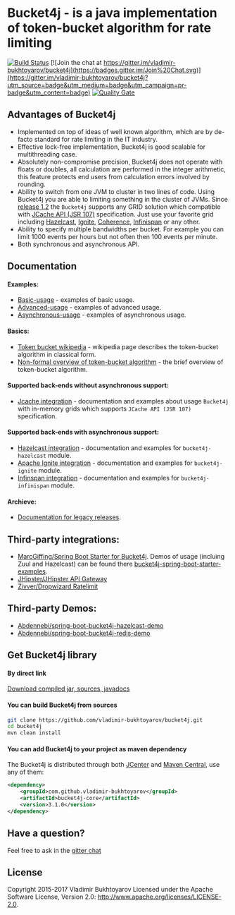 # Bucket4j - is a java implementation of token-bucket algorithm for rate limiting
[![Build Status](https://travis-ci.org/vladimir-bukhtoyarov/bucket4j.svg?branch=master)](https://travis-ci.org/vladimir-bukhtoyarov/bucket4j)
[![Join the chat at https://gitter.im/vladimir-bukhtoyarov/bucket4j](https://badges.gitter.im/Join%20Chat.svg)](https://gitter.im/vladimir-bukhtoyarov/bucket4j?utm_source=badge&utm_medium=badge&utm_campaign=pr-badge&utm_content=badge)
[![Quality Gate](https://sonarqube.com/api/badges/gate?key=com.github.vladimir-bukhtoyarov:bucket4j)](https://sonarqube.com/dashboard/index/com.github.vladimir-bukhtoyarov:bucket4j)

## Advantages of Bucket4j
* Implemented on top of ideas of well known algorithm, which are by de-facto standard for rate limiting in the IT industry.
* Effective lock-free implementation, Bucket4j is good scalable for multithreading case.
* Absolutely non-compromise precision, Bucket4j does not operate with floats or doubles, all calculation are performed in the integer arithmetic,
this feature protects end users from calculation errors involved by rounding.
* Ability to switch from one JVM to cluster in two lines of code. Using Bucket4j you are able to limiting something in the cluster of JVMs.
Since [release 1.2](https://github.com/vladimir-bukhtoyarov/bucket4j/releases/tag/1.2.0) the ```Bucket4j``` supports any GRID solution which compatible with [JCache API (JSR 107)](https://www.jcp.org/en/jsr/detail?id=107) specification.
Just use your favorite grid including [Hazelcast](http://hazelcast.com/products/hazelcast/), [Ignite](https://ignite.apache.org/), [Coherence](http://www.oracle.com/technetwork/middleware/coherence/overview/index.html), [Infinispan](http://infinispan.org/) or any other.
* Ability to specify multiple bandwidths per bucket. For example you can limit 1000 events per hours but not often then 100 events per minute.
* Both synchronous and asynchronous API.

## Documentation
#### Examples:
* [Basic-usage](doc-pages/basic-usage.md) - examples of basic usage.
* [Advanced-usage](doc-pages/advanced-usage.md) - examples of advanced usage.
* [Asynchronous-usage](doc-pages/asynchronous.md) - examples of asynchronous usage.

#### Basics:
* [Token bucket wikipedia](https://en.wikipedia.org/wiki/Token_bucket) - wikipedia page describes the token-bucket algorithm in classical form.
* [Non-formal overview of token-bucket algorithm](doc-pages/token-bucket-brief-overview.md) - the brief overview of token-bucket algorithm.

#### Supported back-ends without asynchronous support:
* [Jcache integration](doc-pages/jcache-usage.md) - documentation and examples about usage ```Bucket4j``` with in-memory grids which supports ```JCache API (JSR 107)``` specification.

#### Supported back-ends with asynchronous support:
* [Hazelcast integration](doc-pages/hazelcast.md) - documentation and examples for ```bucket4j-hazelcast``` module.
* [Apache Ignite integration](doc-pages/ignite.md) - documentation and examples for ```bucket4j-ignite``` module.
* [Infinspan integration](doc-pages/inifinispan.md) - documentation and examples for ```bucket4j-infinispan``` module.

#### Archieve:
* [Documentation for legacy releases](doc-pages/archive-links.md).

## Third-party integrations:
* [MarcGiffing/Spring Boot Starter for Bucket4j](https://github.com/MarcGiffing/bucket4j-spring-boot-starter). Demos of usage (incluing Zuul and Hazelcast) can be found there [bucket4j-spring-boot-starter-examples](https://github.com/MarcGiffing/bucket4j-spring-boot-starter-examples).
* [JHipster/JHipster API Gateway](https://jhipster.github.io/api-gateway/#rate_limiting)
* [Zivver/Dropwizard Ratelimit](https://github.com/zivver/dropwizard-ratelimit)

## Third-party Demos:
* [Abdennebi/spring-boot-bucket4j-hazelcast-demo](https://github.com/Abdennebi/spring-boot-bucket4j-hazelcast-demo) 
* [Abdennebi/spring-boot-bucket4j-redis-demo](https://github.com/Abdennebi/spring-boot-bucket4j-redis-demo/tree/master/src/main/java/com/abddennebi/demo)

## Get Bucket4j library
#### By direct link
[Download compiled jar, sources, javadocs](https://github.com/vladimir-bukhtoyarov/bucket4j/releases/tag/3.1.0)

#### You can build Bucket4j from sources
```bash
git clone https://github.com/vladimir-bukhtoyarov/bucket4j.git
cd bucket4j
mvn clean install
```

#### You can add Bucket4j to your project as maven dependency
The Bucket4j is distributed through both [JCenter](https://bintray.com/bintray/jcenter) and [Maven Central](http://search.maven.org/),
use any of them:
```xml
<dependency>
    <groupId>com.github.vladimir-bukhtoyarov</groupId>
    <artifactId>bucket4j-core</artifactId>
    <version>3.1.0</version>
</dependency>
```

## Have a question?
Feel free to ask in the [gitter chat](https://gitter.im/vladimir-bukhtoyarov/bucket4j) 

## License
Copyright 2015-2017 Vladimir Bukhtoyarov
Licensed under the Apache Software License, Version 2.0: <http://www.apache.org/licenses/LICENSE-2.0>.


